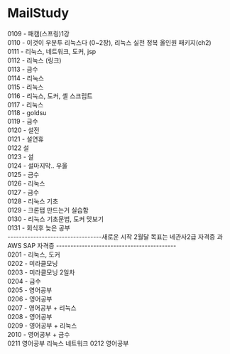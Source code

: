 # MailStudy

0109 - 패캠(스프링)1강 <br>
0110 - 이것이 우분투 리눅스다 (0~2장), 리눅스 실전 정복 올인원 패키지(ch2) <br>
0111 - 리눅스, 네트워크, 도커, jsp <br>
0112 - 리눅스 (링크) <br>
0113 - 금수 <br>
0114 - 리눅스 <br>
0115 - 리눅스 <br>
0116 - 리눅스, 도커, 셸 스크립트 <br>
0117 - 리눅스<br>
0118 - goldsu<br>
0119 - 금수<br>
0120 - 설전<br>
0121 - 설연휴 <br>
0122  설 <br>
0123 - 설 <br>
0124 - 설마지막.. 우울 <br>
0125 - 금수 <br>
0126 - 리눅스 <br>
0127 - 금수 <br>
0128 - 리눅스 기초 <br>
0129 - 크론탭 만드는거 실습함 <br>
0130 - 리눅스 기초문법, 도커 맛보기 <br>
0131 - 회식후 늦은 공부 <br>
---------------------------------새로운 시작 2월달 목표는 네관사2급 자격증 과 AWS SAP 자격증 ------------------------------------------ <br>
0201 - 리눅스, 도커  <br>
0202 - 미라클모닝 <br>
0203 - 미라클모닝 2일차 <br>
0204 - 금수 <br>
0205 - 영어공부 <br>
0206 - 영어공부 <br>
0207 - 영어공부 + 리눅스 <br>
0208 - 영어공부 <br>
0209 - 영어공부 + 리눅스 <br>
2010 - 영어공부 + 금수 <br>
0211   영어공부 리눅스 네트워크
0212   영어공부
